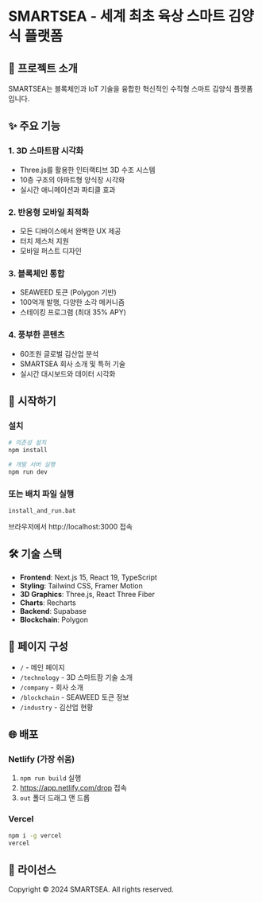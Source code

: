 # SMARTSEA - 세계 최초 육상 스마트 김양식 플랫폼

## 🌊 프로젝트 소개

SMARTSEA는 블록체인과 IoT 기술을 융합한 혁신적인 수직형 스마트 김양식 플랫폼입니다.

## ✨ 주요 기능

### 1. **3D 스마트팜 시각화**
- Three.js를 활용한 인터랙티브 3D 수조 시스템
- 10층 구조의 아파트형 양식장 시각화
- 실시간 애니메이션과 파티클 효과

### 2. **반응형 모바일 최적화**
- 모든 디바이스에서 완벽한 UX 제공
- 터치 제스처 지원
- 모바일 퍼스트 디자인

### 3. **블록체인 통합**
- SEAWEED 토큰 (Polygon 기반)
- 100억개 발행, 다양한 소각 메커니즘
- 스테이킹 프로그램 (최대 35% APY)

### 4. **풍부한 콘텐츠**
- 60조원 글로벌 김산업 분석
- SMARTSEA 회사 소개 및 특허 기술
- 실시간 대시보드와 데이터 시각화

## 🚀 시작하기

### 설치
```bash
# 의존성 설치
npm install

# 개발 서버 실행
npm run dev
```

### 또는 배치 파일 실행
```
install_and_run.bat
```

브라우저에서 http://localhost:3000 접속

## 🛠 기술 스택

- **Frontend**: Next.js 15, React 19, TypeScript
- **Styling**: Tailwind CSS, Framer Motion
- **3D Graphics**: Three.js, React Three Fiber
- **Charts**: Recharts
- **Backend**: Supabase
- **Blockchain**: Polygon

## 📱 페이지 구성

- `/` - 메인 페이지
- `/technology` - 3D 스마트팜 기술 소개
- `/company` - 회사 소개
- `/blockchain` - SEAWEED 토큰 정보
- `/industry` - 김산업 현황

## 🌐 배포

### Netlify (가장 쉬움)
1. `npm run build` 실행
2. https://app.netlify.com/drop 접속
3. `out` 폴더 드래그 앤 드롭

### Vercel
```bash
npm i -g vercel
vercel
```

## 📄 라이선스

Copyright © 2024 SMARTSEA. All rights reserved.